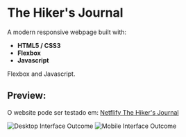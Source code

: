 # The Hiker's Journal
A modern responsive webpage built with:
<ul>
  <li><strong>HTML5 / CSS3</strong></li>
   <li><strong>Flexbox</strong></li>
  <li><strong>Javascript</strong></li>
</ul>Flexbox and Javascript.

## Preview:
O website pode ser testado em:
[Netflify The Hiker's Journal](https://gustaborges-thehikersjournal.netlify.app/)

<img src="https://raw.githubusercontent.com/gustaborges/the-hikers-journal/master/desktop-interface.gif" alt="Desktop Interface Outcome">
<img src="https://raw.githubusercontent.com/gustaborges/the-hikers-journal/master/mobile-interface.gif" alt="Mobile Interface Outcome">
